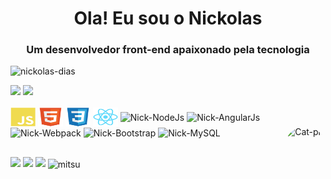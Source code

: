 <h1 align="center">Ola! Eu sou o Nickolas</h1>
<h3 align="center">Um desenvolvedor front-end apaixonado pela tecnologia</h3>
<p align="left"> <img src="https://komarev.com/ghpvc/?username=nickolas-dias&label=Profile%20views&color=0e75b6&style=flat" alt="nickolas-dias" /> </p>



<div>
  <img height="180em" src="https://github-readme-stats.vercel.app/api?username=nickolas-dias&show_icons=true&theme=midnight-purple"/>
  <img height="180em" src="https://github-readme-stats.vercel.app/api/top-langs/?username=nickolas-dias&theme=midnight-purple"/>
</div>

  
<div style="display: inline_block"><br>
  <img align="center" alt="Nick-Js" height="30" width="40" src="https://raw.githubusercontent.com/devicons/devicon/master/icons/javascript/javascript-plain.svg">
  <img align="center" alt="Nick-HTML" height="30" width="40" src="https://raw.githubusercontent.com/devicons/devicon/master/icons/html5/html5-original.svg">
  <img align="center" alt="Nick-CSS" height="30" width="40" src="https://raw.githubusercontent.com/devicons/devicon/master/icons/css3/css3-original.svg">
  <img align="center" alt="Nick-React" height="30" width="40" src="https://raw.githubusercontent.com/devicons/devicon/master/icons/react/react-original.svg">
  <img align="center" alt="Nick-NodeJs" height="30" width="40" src="https://cdn.jsdelivr.net/gh/devicons/devicon/icons/nodejs/nodejs-original.svg">
  <img align="center" alt="Nick-AngularJs" height="30" width="40" src="https://cdn.jsdelivr.net/gh/devicons/devicon/icons/angularjs/angularjs-original.svg">
  <img align="center" alt="Nick-Webpack" height="30" width="40" src="https://cdn.jsdelivr.net/gh/devicons/devicon/icons/webpack/webpack-original.svg">
  <img align="center" alt="Nick-Bootstrap" height="30" width="40" src="https://cdn.jsdelivr.net/gh/devicons/devicon/icons/bootstrap/bootstrap-original.svg">
  <img align="center" alt="Nick-MySQL" height="30" width="40" src="https://cdn.jsdelivr.net/gh/devicons/devicon/icons/mysql/mysql-original.svg">
  <img align="right" alt="Cat-pic" height="150" style="border-radius:50px;" src="https://gifdb.com/images/high/angry-black-cat-cartoon-oftm3bpqu6awsdtr.gif"/>
</div>

##

<div> 
  <a href="https://www.instagram.com/nickolas_sz/" target="_blank"><img src="https://img.shields.io/badge/-Instagram-%23E4405F?style=for-the-badge&logo=instagram&logoColor=white" target="_blank"></a>
  <a href="nickolas.dias77@gmail.com"><img src="https://img.shields.io/badge/-Gmail-%23333?style=for-the-badge&logo=gmail&logoColor=white" target="_blank"></a>
  <a href="https://www.linkedin.com/in/nickolas-dias-33068a1b7/" target="_blank"><img src="https://img.shields.io/badge/-LinkedIn-%230077B5?style=for-the-badge&logo=linkedin&logoColor=white" target="_blank"></a> 
  <img align="center" alt="mitsu" max-width="100%" src="https://aleen42.github.io/badges/src/mitsubishi.svg">
 
</div>



